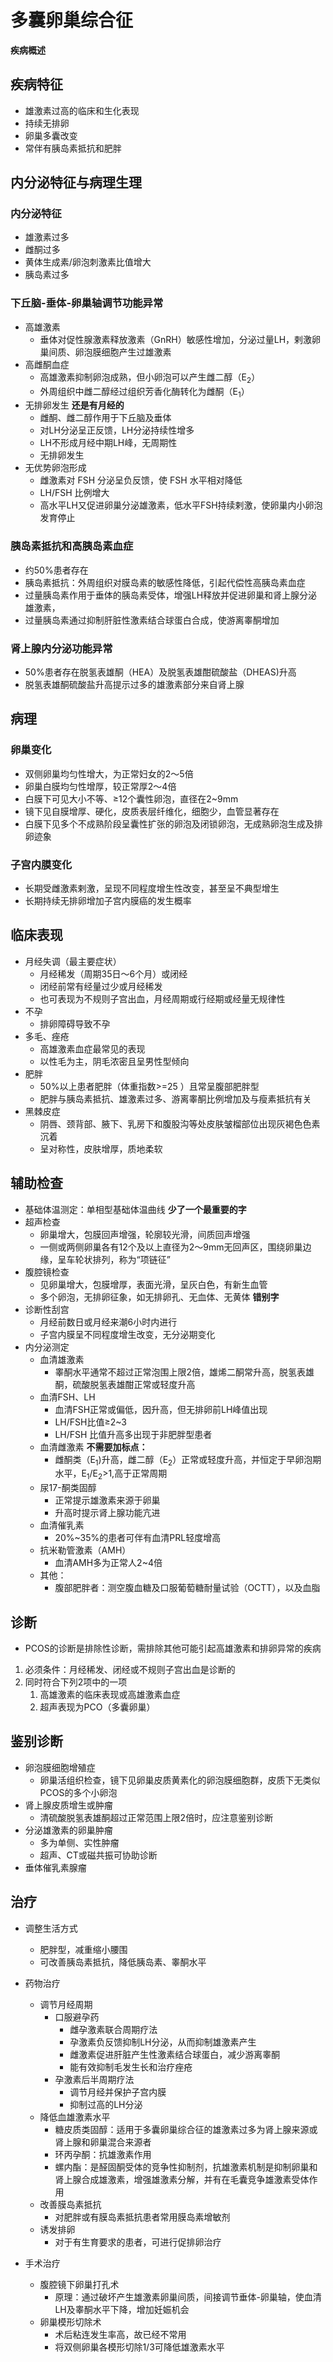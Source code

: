 # 多囊卵巢综合征

**疾病概述**

## 疾病特征
- 雄激素过高的临床和生化表现
- 持续无排卵
- 卵巢多囊改变
- 常伴有胰岛素抵抗和肥胖
## 内分泌特征与病理生理
### 内分泌特征
- 雄激素过多
- 雌酮过多
- 黄体生成素/卵泡刺激素比值增大
- 胰岛素过多
### 下丘脑-垂体-卵巢轴调节功能异常
- 高雄激素
  - 垂体对促性腺激素释放激素（GnRH）敏感性增加，分泌过量LH，剌激卵巢间质、卵泡膜细胞产生过雄激素
- 高雌酮血症
  - 高雄激素抑制卵泡成熟，但小卵泡可以产生雌二醇（E<sub>2</sub>）
  - 外周组织中雌二醇经过组织芳香化酶转化为雌酮（E<sub>1</sub>）
- 无排卵发生 **还是有月经的**
  - 雌酮、雌二醇作用于下丘脑及垂体
  - 对LH分泌呈正反馈，LH分泌持续性增多
  - LH不形成月经中期LH峰，无周期性
  - 无排卵发生
- 无优势卵泡形成
  - 雌激素对 FSH 分泌呈负反馈，使 FSH 水平相对降低
  - LH/FSH 比例增大
  - 高水平LH又促进卵巢分泌雄激素，低水平FSH持续剌激，使卵巢内小卵泡发育停止


### 胰岛素抵抗和高胰岛素血症
- 约50%患者存在
- 胰岛素抵抗：外周组织对膜岛素的敏感性降低，引起代偿性高胰岛素血症
- 过量胰岛素作用于垂体的胰岛素受体，增强LH释放并促进卵巢和肾上腺分泌雄激素，
- 过量胰岛素通过抑制肝脏性激素结合球蛋白合成，使游离睾酮增加
  
### 肾上腺内分泌功能异常
- 50%患者存在脱氢表雄酮（HEA）及脱氢表雄酣硫酸盐（DHEAS)升高
- 脱氢表雄酮硫酸盐升高提示过多的雄激素部分来自肾上腺
## 病理
### 卵巢变化
- 双侧卵巢均匀性增大，为正常妇女的2～5倍
- 卵巢白膜均匀性增厚，较正常厚2～4倍
- 白膜下可见大小不等、≥12个囊性卵泡，直径在2~9mm
- 镜下见自膜增厚、硬化，皮质表层纤维化，细胞少，血管显著存在
- 白膜下见多个不成熟阶段呈囊性扩张的卵泡及闭锁卵泡，无成熟卵泡生成及排卵迹象

### 子宫内膜变化
- 长期受雌激素剌激，呈现不同程度增生性改变，甚至呈不典型增生
- 长期持续无排卵增加子宫内膜癌的发生概率


## 临床表现
- 月经失调（最主要症状）
  - 月经稀发（周期35日～6个月）或闭经
  - 闭经前常有经量过少或月经稀发
  - 也可表现为不规则子宫出血，月经周期或行经期或经量无规律性
- 不孕
  - 排卵障碍导致不孕
- 多毛、痤疮
  - 高雄激素血症最常见的表现
  - 以性毛为主，阴毛浓密且呈男性型倾向
- 肥胖
  - 50%以上患者肥胖（体重指数>=25 ）且常呈腹部肥胖型
  - 肥胖与胰岛素抵抗、雄激素过多、游离睾酮比例增加及与瘦素抵抗有关
- 黑棘皮症
  - 阴唇、颈背部、腋下、乳房下和腹股沟等处皮肤皱榴部位出现灰褐色色素沉着
  - 呈对称性，皮肤增厚，质地柔软

## 辅助检查
- 基础体温测定：单相型基础体温曲线 **少了一个最重要的字**
- 超声检查
  - 卵巢增大，包膜回声增强，轮廓较光滑，间质回声增强
  - 一侧或两侧卵巢各有12个及以上直径为2～9mm无回声区，围绕卵巢边缘，呈车轮状排列，称为“项链征”
- 腹腔镜检查
  - 见卵巢增大，包膜增厚，表面光滑，呈灰白色，有新生血管
  - 多个卵泡，无排卵征象，如无排卵孔、无血体、无黄体 **错别字**
- 诊断性刮宫
  - 月经前数日或月经来潮6小时内进行
  - 子宫内膜呈不同程度增生改变，无分泌期变化
- 内分泌测定
  - 血清雄激素
    - 睾酮水平通常不超过正常泡围上限2倍，雄烯二酮常升高，脱氢表雄酮，硫酸脱氢表雄酣正常或轻度升高
  - 血清FSH、LH
    - 血清FSH正常或偏低，因升高，但无排卵前LH峰值出现
    - LH/FSH比值≥2~3
    - LH/FSH 比值升高多出现于非肥胖型患者
  - 血清雌激素 **不需要加标点：**
    - 雌酮类（E<sub>1</sub>)升高，雌二醇（E<sub>2</sub>）正常或轻度升高，并恒定于早卵泡期水平，E<sub>1</sub>/E<sub>2</sub>>1,高于正常周期
  - 尿17-酮类固醇
    - 正常提示雄激素来源于卵巢
    - 升高时提示肾上腺功能亢进
  - 血清催乳素
    - 20%~35%的患者可伴有血清PRL轻度增高
  - 抗米勒管激素（AMH）
    - 血清AMH多为正常人2~4倍
  - 其他：
    - 腹部肥胖者：测空腹血糖及口服葡萄糖耐量试验（OCTT），以及血脂

## 诊断
- PCOS的诊断是排除性诊断，需排除其他可能引起高雄激素和排卵异常的疾病
1. 必须条件：月经稀发、闭经或不规则子宫出血是诊断的
2. 同时符合下列2项中的一项
   1. 高雄激素的临床表现或高雄激素血症
   2. 超声表现为PCO（多囊卵巢）
## 鉴别诊断
- 卵泡膜细胞增殖症
  - 卵巢活组织检查，镜下见卵巢皮质黄素化的卵泡膜细胞群，皮质下无类似PCOS的多个小卵泡
- 肾上腺皮质增生或肿瘤
  - 清硫酸脱氢表雄酮超过正常范围上限2倍时，应注意鉴别诊断
- 分泌雄激素的卵巢肿瘤
  - 多为单侧、实性肿瘤
  - 超声、CT或磁共振可协助诊断   
- 垂体催乳素腺瘤

## 治疗
- 调整生活方式
  - 肥胖型，减重缩小腰围
  - 可改善胰岛素抵抗，降低胰岛素、睾酮水平
- 药物治疗
  - 调节月经周期
    - 口服避孕药  
      - 雌孕激素联合周期疗法
      - 孕激素负反馈抑制LH分泌，从而抑制雄激素产生
      - 雌激素促进肝脏产生性激素结合球蛋白，减少游离睾酮
      - 能有效抑制毛发生长和治疗痤疮
    - 孕激素后半周期疗法
      - 调节月经并保护子宫内膜
      - 抑制过高的LH分泌
  - 降低血雄激素水平
    - 糖皮质类固醇：适用于多囊卵巢综合征的雄激素过多为肾上腺来源或肾上腺和卵巢混合来源者
    - 环丙孕酮：抗雄激素作用
    - 螺内酯：是醛固酮受体的竞争性抑制剂，抗雄激素机制是抑制卵巢和肾上腺合成雄激素，增强雄激素分解，并有在毛囊竞争雄激素受体作用
  - 改善膜岛素抵抗
    - 对肥胖或有膜岛素抵抗患者常用膜岛素增敏剂
  - 诱发排卵
    - 对于有生育要求的患者，可进行促排卵治疗

- 手术治疗
  - 腹腔镜下卵巢打孔术
    - 原理：通过破坏产生雄激素卵巢间质，间接调节垂体-卵巢轴，使血清LH及睾酮水平下降，增加妊娠机会
  - 卵巢模形切除术
    - 术后粘连发生率高，故已经不常用
    - 将双侧卵巢各模形切除1/3可降低雄激素水平